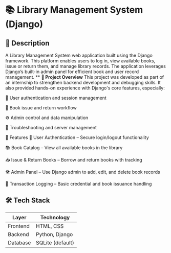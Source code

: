 # 📚 Library Management System (Django)

## 📌 Description

A Library Management System web application built using the Django framework. This platform enables users to log in, view available books, issue or return them, and manage library records. The application leverages Django’s built-in admin panel for efficient book and user record management.
**
**📝 Project Overview**
This project was developed as part of an internship to strengthen backend development and debugging skills. It also provided hands-on experience with Django's core features, especially:

🔐 User authentication and session management

🔁 Book issue and return workflow

⚙️ Admin control and data manipulation

🐛 Troubleshooting and server management

🚀 Features
👤 User Authentication – Secure login/logout functionality

📚 Book Catalog – View all available books in the library

📥 Issue & Return Books – Borrow and return books with tracking

🛠️ Admin Panel – Use Django admin to add, edit, and delete book records

🧾 Transaction Logging – Basic credential and book issuance handling



## 🛠️ Tech Stack
| Layer    | Technology       |
| -------- | ---------------- |
| Frontend | HTML, CSS        |
| Backend  | Python, Django   |
| Database | SQLite (default) |

